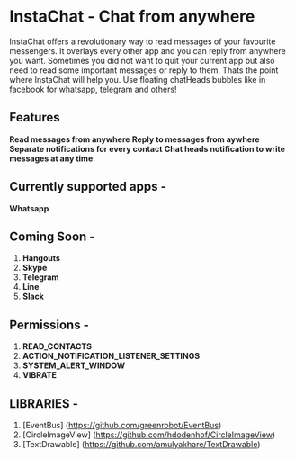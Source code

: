 # InstaChat - Chat from anywhere

InstaChat offers a revolutionary way to read messages of your favourite messengers. It overlays every other app and you can reply from anywhere you want.
Sometimes you did not want to quit your current app but also need to read some important messages or reply to them. Thats the point where InstaChat will help you.
Use floating chatHeads bubbles like in facebook for whatsapp, telegram and others!

## Features

**Read messages from anywhere**
**Reply to messages from aywhere**
**Separate notifications for every contact**
**Chat heads notification to write messages at any time**


## Currently supported apps - 

**Whatsapp**

## Coming Soon -

1. **Hangouts**
1. **Skype**
1. **Telegram**
1. **Line**
1. **Slack**

## Permissions - 

1. **READ_CONTACTS**
1. **ACTION_NOTIFICATION_LISTENER_SETTINGS**
1. **SYSTEM_ALERT_WINDOW**
1. **VIBRATE**

## LIBRARIES -

1. [EventBus] (https://github.com/greenrobot/EventBus)
1. [CircleImageView] (https://github.com/hdodenhof/CircleImageView)
1. [TextDrawable] (https://github.com/amulyakhare/TextDrawable)
